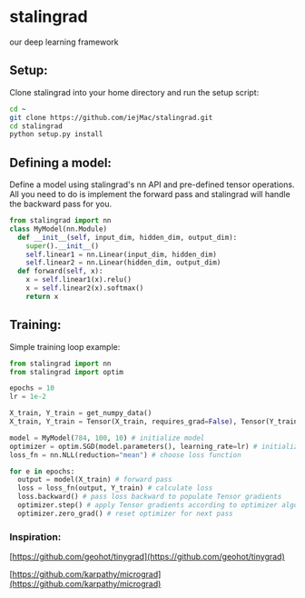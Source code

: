 # stalingrad
our deep learning framework

## Setup:
Clone stalingrad into your home directory and run the setup script:
```bash
cd ~
git clone https://github.com/iejMac/stalingrad.git
cd stalingrad
python setup.py install
```

## Defining a model:
Define a model using stalingrad's nn API and pre-defined tensor operations. All you need to do is implement the forward pass and stalingrad will handle the backward pass for you.
```python
from stalingrad import nn
class MyModel(nn.Module)
  def __init__(self, input_dim, hidden_dim, output_dim):
    super().__init__()
    self.linear1 = nn.Linear(input_dim, hidden_dim)
    self.linear2 = nn.Linear(hidden_dim, output_dim)
  def forward(self, x):
    x = self.linear1(x).relu()
    x = self.linear2(x).softmax()
    return x
```

## Training:
Simple training loop example:
```python
from stalingrad import nn
from stalingrad import optim

epochs = 10
lr = 1e-2

X_train, Y_train = get_numpy_data()
X_train, Y_train = Tensor(X_train, requires_grad=False), Tensor(Y_train, requires_grad=False)

model = MyModel(784, 100, 10) # initialize model
optimizer = optim.SGD(model.parameters(), learning_rate=lr) # initialize optimizer with model parameters
loss_fn = nn.NLL(reduction="mean") # choose loss function

for e in epochs:
  output = model(X_train) # forward pass
  loss = loss_fn(output, Y_train) # calculate loss
  loss.backward() # pass loss backward to populate Tensor gradients
  optimizer.step() # apply Tensor gradients according to optimizer algorithm
  optimizer.zero_grad() # reset optimizer for next pass
```

###  Inspiration:
[https://github.com/geohot/tinygrad](https://github.com/geohot/tinygrad)

[https://github.com/karpathy/micrograd](https://github.com/karpathy/micrograd)
